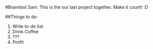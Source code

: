 #Brannbot Sam:
This is the our last project together. Make it count! :D

##Things to do:
1. Write to-do list.
2. Drink Coffee 
3. ???
4. Profit